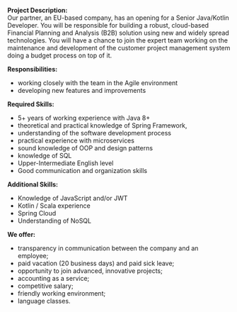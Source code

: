**Project Description:**  
Our partner, an EU-based company, has an opening for a Senior Java/Kotlin
Developer. You will be responsible for building a robust, cloud-based
Financial Planning and Analysis (B2B) solution using new and widely spread
technologies. You will have a chance to join the expert team working on the
maintenance and development of the customer project management system doing a
budget process on top of it.

**Responsibilities:**

  * working closely with the team in the Agile environment
  * developing new features and improvements

**Required Skills:**

  * 5+ years of working experience with Java 8+
  * theoretical and practical knowledge of Spring Framework,
  * understanding of the software development process
  * practical experience with microservices
  * sound knowledge of OOP and design patterns
  * knowledge of SQL
  * Upper-Intermediate English level
  * Good communication and organization skills

**Additional Skills:**

  * Knowledge of JavaScript and/or JWT
  * Kotlin / Scala experience
  * Spring Cloud
  * Understanding of NoSQL

**We offer:**

  * transparency in communication between the company and an employee;
  * paid vacation (20 business days) and paid sick leave;
  * opportunity to join advanced, innovative projects;
  * accounting as a service;
  * competitive salary;
  * friendly working environment;
  * language classes.